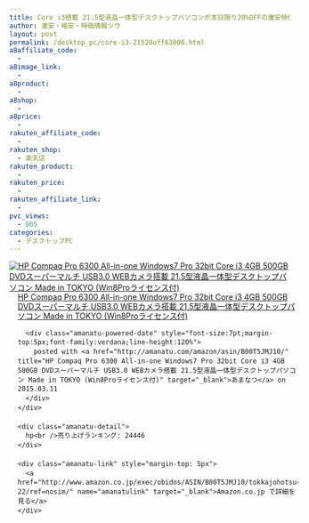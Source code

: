 ```yaml
---
title: Core i3搭載 21.5型液晶一体型デスクトップパソコンが本日限り20%OFFの激安特価63,000円台！送料無料！
author: 激安・格安・特価情報ツウ
layout: post
permalink: /desktop_pc/core-i3-21520off63000.html
a8affiliate_code:
  - 
a8image_link:
  - 
a8product:
  - 
a8shop:
  - 
a8price:
  - 
rakuten_affiliate_code:
  - 
rakuten_shop:
  - 楽天店
rakuten_product:
  - 
rakuten_price:
  - 
rakuten_affiliate_link:
  - 
pvc_views:
  - 665
categories:
  - デスクトップPC
---
```

<div class="amanatu-box" style="margin-bottom:0px;">
  <div class="amanatu-image" style="float:left;">
    <a href="http://www.amazon.co.jp/exec/obidos/ASIN/B00T5JMJ10/tokkajohotsu-22/ref=nosim/" name="amanatulink" target="_blank"><img src="http://i2.wp.com/ecx.images-amazon.com/images/I/312fz-Qsx-L._SL160_.jpg?w=546" alt="HP Compaq Pro 6300 All-in-one Windows7 Pro 32bit Core i3 4GB 500GB DVDスーパーマルチ USB3.0 WEBカメラ搭載 21.5型液晶一体型デスクトップパソコン Made in TOKYO (Win8Proライセンス付)" style="border: none;" data-recalc-dims="1" /></a>
  </div>
  
  <div class="amanatu-info" style="float:left;margin-left:15px;line-height:120%">
    <div class="amanatu-name" style="margin-bottom:10px;line-height:120%">
      <a href="http://www.amazon.co.jp/exec/obidos/ASIN/B00T5JMJ10/tokkajohotsu-22/ref=nosim/" name="amanatulink" target="_blank">HP Compaq Pro 6300 All-in-one Windows7 Pro 32bit Core i3 4GB 500GB DVDスーパーマルチ USB3.0 WEBカメラ搭載 21.5型液晶一体型デスクトップパソコン Made in TOKYO (Win8Proライセンス付)</a> 
      
      <div class="amanatu-powered-date" style="font-size:7pt;margin-top:5px;font-family:verdana;line-height:120%">
        posted with <a href="http://amanatu.com/amazon/asin/B00T5JMJ10/" title="HP Compaq Pro 6300 All-in-one Windows7 Pro 32bit Core i3 4GB 500GB DVDスーパーマルチ USB3.0 WEBカメラ搭載 21.5型液晶一体型デスクトップパソコン Made in TOKYO (Win8Proライセンス付)" target="_blank">あまなつ</a> on 2015.03.11
      </div>
    </div>
    
    <div class="amanatu-detail">
      hp<br />売り上げランキング: 24446
    </div>
    
    <div class="amanatu-link" style="margin-top: 5px">
      <a href="http://www.amazon.co.jp/exec/obidos/ASIN/B00T5JMJ10/tokkajohotsu-22/ref=nosim/" name="amanatulink" target="_blank">Amazon.co.jp で詳細を見る</a>
    </div>
  </div>
  
  <div class="amanatu-footer" style="clear: left">
  </div>
</div>